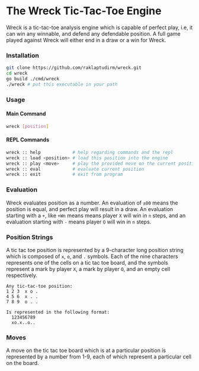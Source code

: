 # The Wreck Tic-Tac-Toe Engine
Wreck is a tic-tac-toe analysis engine which is capable of perfect play,
i.e, it can win any winnable, and defend any defendable position. A full
game played against Wreck will either end in a draw or a win for Wreck.

### Installation

``` bash
git clone https://github.com/raklaptudirm/wreck.git
cd wreck
go build ./cmd/wreck
./wreck # put this executable in your path
```

### Usage

#### Main Command
```bash
wreck [position]
```

#### REPL Commands
```bash
wreck :: help            # help regarding commands and the repl
wreck :: load <position> # load this position into the engine
wreck :: play <move>     # play the provided move on the current position
wreck :: eval            # evaluate current position
wreck :: exit            # exit from program
```

### Evaluation
Wreck evaluates position as a number. An evaluation of `±00` means the
position is equal, and perfect play will result in a draw. An evaluation
starting with a `+`, like `+Wn` means  means player `X` will win in `n`
steps, and an evaluation starting with `-` means player `O` will win in `n`
steps.

### Position Strings
A tic tac toe position is represented by a 9-character long position string
which is composed of `x`, `o`, and `.` symbols. Each of the nine characters
represents one of the cells on a tic tac toe board, and the symbols represent
a mark by player `X`, a mark by player `O`, and an empty cell respectively.

```
Any tic-tac-toe position:
1 2 3  x o .
4 5 6  x . .
7 8 9  o . .

Is represented in the following format:
  123456789
  xo.x..o..
```

### Moves
A move on the tic tac toe board which is at a particular position is
represented by a number from 1-9, each of which represent a particular cell
on the board.
